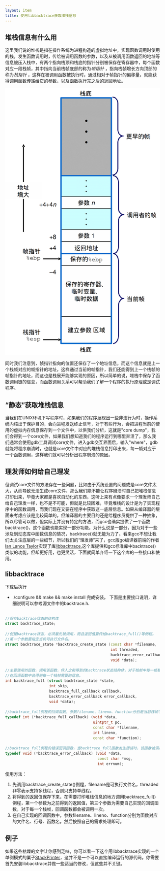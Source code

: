 ```yaml
---
layout: item
title: 使用libbacktrace获取堆栈信息
---
```


## 堆栈信息有什么用

  这里我们说的堆栈是指在操作系统为进程构造的虚拟地址中，实现函数调用时使用的栈，发生函数调用时，传给被调用函数的参数，以及从被调用函数返回的地址等信息被压入栈中，有两个指向栈顶和栈底的指针分别被保存在寄存器中，每个函数对应一段栈帧，其中指向当前栈帧底部的称为*帧指针* ，指向栈帧增长方向顶部的称为*栈指针* ，这样在被调用函数被执行时，通过相对于帧指针的偏移量，就能获得调用函数传递给它的参数，以及函数执行完之后的返回地址。

  ![zhongshan](/img/stack.gif)

  同时我们注意到，帧指针指向的位置还保存了一个地址信息，而这个信息就是上一个栈帧对应的帧指针的地址，这样通过当前的帧指针，我们还能得到上一个栈帧的帧指针的地址，而这也是栈展开能够实现的原因，所以简单的说，堆栈中保存了函数调用链的信息，而函数调用关系可以帮助我们了解一个程序的执行原理或是调试程序。

## “静态”获取堆栈信息

  当我们在UNIX环境下写程序时，如果我们的程序展现出一些非法行为时，操作系统内核出于保护目的，会向进程发送终止信号，对于有些行为，会把进程当前的使用的虚拟内存信息保存到一个文件中，以供我们分析，这就是"core dump"，我们会得到一个core文件，如果我们想知道我们的程序运行到哪里奔溃了，那么我们通常会使用gdb工具调试core文件，进入gdb交互界面后，输入"where"，gdb就能将程序崩溃时，也就是core文件中对应的堆栈信息打印出来，每一帧对应于一个函数调用，这样我们就可以分析出程序崩溃的原因。

## 理发师如何给自己理发

  但调试core文件的方法存在一些问题，比如由于系统设置的问题或是core文件太大，从而导致无法生成core文件，那么我们能不能让程序崩溃时自己把堆栈信息打印出来，毕竟大家都是喜欢自动化的东西。这听上来有点像要求一个理发师自己给自己理发一样，也不是不可能，但就是比较困难，毕竟堆栈的设计是为了实现程序中的函数调用，而我们现在又要在程序中获取这一底层信息。如果从编译器的层面来考虑应该是比较简单的，但编译器的主要目的还是给程序员提供了一种抽象，所以尽管可以做，但实际上并没有特定的方法，而gcc也确实提供了一个函数backtrace()，这个函数也能实现一部分功能，为什么说是一部分，因为对于一些涉及到动态库中函数信息的情况，backtrace()就无能为力了。看来gcc不想让我们太关注底层的一些细节，所以我们的“理发师”来了，gcc版go编译器前端的作者[Ian Lance Taylor](https://www.airs.com/ian/)实现了库[libbacktrace](https://github.com/ianlancetaylor/libbacktrace),这个库提供和gcc标准库中backtrace()类似的功能，但却更好用，也更灵活，下面就简单介绍一下这个库的一些接口和使用。

## libbacktrace

  下载后执行
- ./configure && make && make install
  完成安装。
  下面是主要接口说明，详细说明可以参考源文件中的backtrace.h.
```c++

//保存backtrace状态的结构体
struct backtrace_state;

//创建backtrace状态，必须最先被调用，而且返回值要传给backtrace_full()等例程。
//第一个参数要指定当前可执行文件名。
struct backtrace_state *backtrace_create_state (const char *filename, 
    											int threaded,
    											backtrace_error_callback 															error_callback, 
    											void *data);

//主要使用的函数，调用该函数，传入之前得到的backtrace状态结构体，对于栈帧中每一帧都会调用回调函数一次。
//在回调函数中会得到每一个栈帧需要的信息。
int backtrace_full (struct backtrace_state *state, 
					int skip,
			   		backtrace_full_callback callback,
			   		backtrace_error_callback error_callback,
			   		void *data);

//backtrace_full例程的回调函数，参数filename、lineno、function分别是当前栈帧中函数的文件名、行号、函数名。
typedef int (*backtrace_full_callback) (void *data, 
										uintptr_t pc,
										const char *filename, 
										int lineno,
										const char *function);

//backtrace_full例程的错误回调函数，当backtrace_full函数发生错误时，该函数被调用，可以不使用。
typedef void (*backtrace_error_callback) (void *data, 
										  const char *msg,
					    				  int errnum);
```

  使用方法：
  
1. 先调用backtrace_create_state()例程，filename是可执行文件名，threaded非零表示支持多线程，否则只支持单线程。
2. 将得到的返回值保存下来，在需要打印堆栈信息的地方调用backtrace_full()例程，第一个参数为之前得到的返回值，第三个参数为需要自己实现的回调函数，对于每一个栈帧，回调函数都会被调用一次。
3. 在自己实现的回调函数中，参数filename、lineno、function分别为函数对应的文件名、行号、函数名，然后按照自己的需求处理即可。


## 例子
  如果这些枯燥的文字让你感到乏味，你可以看一下这个用libbacktrace实现的一个单例模式的栗子[StackPrinter](https://github.com/neverland0/StackPrinter)，这并不是一个可以直接编译运行的源代码，你需要首先安装libbacktrace并做一些适当的修改，但这些并不关键。

